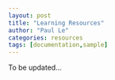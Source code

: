```yaml
---
layout: post
title: "Learning Resources"
author: "Paul Le"
categories: resources
tags: [documentation,sample]
---
```


To be updated...
